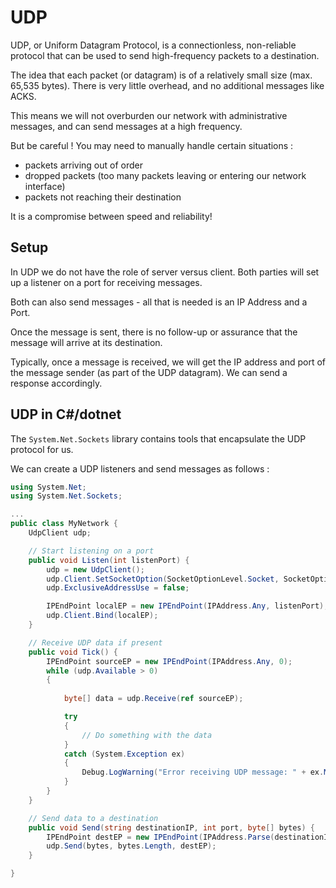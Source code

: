 # UDP

UDP, or Uniform Datagram Protocol, is a connectionless, non-reliable protocol that can be used to send high-frequency packets to a destination.

The idea that each packet (or datagram) is of a relatively small size (max. 65,535 bytes). There is very little overhead, and no additional messages like ACKS.

This means we will not overburden our network with administrative messages, and can send messages at a high frequency.

But be careful ! You may need to manually handle certain situations :

- packets arriving out of order
- dropped packets (too many packets leaving or entering our network interface)
- packets not reaching their destination

It is a compromise between speed and reliability!

## Setup

In UDP we do not have the role of server versus client. Both parties will set up a listener on a port for receiving messages. 

Both can also send messages - all that is needed is an IP Address and a Port. 

Once the message is sent, there is no follow-up or assurance that the message will arrive at its destination.


Typically, once a message is received, we will get the IP address and port of the message sender (as part of the UDP datagram). We can send a response accordingly.


## UDP in C#/dotnet

The `System.Net.Sockets` library contains tools that encapsulate the UDP protocol for us.

We can create a UDP listeners and send messages as follows :


```c#
using System.Net;
using System.Net.Sockets;

...
public class MyNetwork {
    UdpClient udp;

    // Start listening on a port
    public void Listen(int listenPort) {        
        udp = new UdpClient();        
        udp.Client.SetSocketOption(SocketOptionLevel.Socket, SocketOptionName.ReuseAddress, true);
        udp.ExclusiveAddressUse = false;

        IPEndPoint localEP = new IPEndPoint(IPAddress.Any, listenPort);
        udp.Client.Bind(localEP);
    }

    // Receive UDP data if present
    public void Tick() {        
        IPEndPoint sourceEP = new IPEndPoint(IPAddress.Any, 0);
        while (udp.Available > 0)
		{
            
			byte[] data = udp.Receive(ref sourceEP);

			try
			{
				// Do something with the data
			}
			catch (System.Exception ex)
			{
				Debug.LogWarning("Error receiving UDP message: " + ex.Message);
			}
		}
    }

    // Send data to a destination
    public void Send(string destinationIP, int port, byte[] bytes) {
        IPEndPoint destEP = new IPEndPoint(IPAddress.Parse(destinationIP), port);
        udp.Send(bytes, bytes.Length, destEP);
    }

}
```